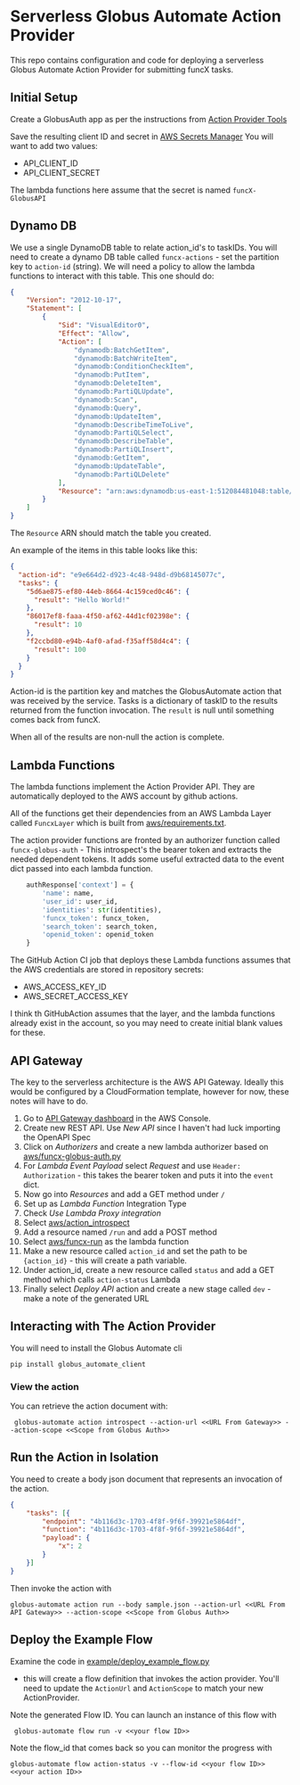 # Serverless Globus Automate Action Provider
This repo contains configuration and code for deploying a serverless Globus
Automate Action Provider for submitting funcX tasks.

## Initial Setup
Create a GlobusAuth app as per the instructions from [Action Provider Tools](https://action-provider-tools.readthedocs.io/en/latest/setting_up_auth.html)

Save the resulting client ID and secret in [AWS Secrets Manager](https://console.aws.amazon.com/secretsmanager/home?region=us-east-1#!/listSecrets) 
You will want to add two values:
- API_CLIENT_ID
- API_CLIENT_SECRET

The lambda functions here assume that the secret is named `funcX-GlobusAPI`

## Dynamo DB
We use a single DynamoDB table to relate action_id's to taskIDs. 
You will need to create a dynamo DB table called `funcx-actions` - set the
partition key to `action-id` (string). We will need a policy to allow the 
lambda functions to interact with this table. This one should do:
```json
{
    "Version": "2012-10-17",
    "Statement": [
        {
            "Sid": "VisualEditor0",
            "Effect": "Allow",
            "Action": [
                "dynamodb:BatchGetItem",
                "dynamodb:BatchWriteItem",
                "dynamodb:ConditionCheckItem",
                "dynamodb:PutItem",
                "dynamodb:DeleteItem",
                "dynamodb:PartiQLUpdate",
                "dynamodb:Scan",
                "dynamodb:Query",
                "dynamodb:UpdateItem",
                "dynamodb:DescribeTimeToLive",
                "dynamodb:PartiQLSelect",
                "dynamodb:DescribeTable",
                "dynamodb:PartiQLInsert",
                "dynamodb:GetItem",
                "dynamodb:UpdateTable",
                "dynamodb:PartiQLDelete"
            ],
            "Resource": "arn:aws:dynamodb:us-east-1:512084481048:table/funcx-actions"
        }
    ]
}
```

The `Resource` ARN should match the table you created.

An example of the items in this table looks like this:
```json
{
  "action-id": "e9e664d2-d923-4c48-948d-d9b68145077c",
  "tasks": {
    "5d6ae875-ef80-44eb-8664-4c159ced0c46": {
      "result": "Hello World!"
    },
    "86017ef8-faaa-4f50-af62-44d1cf02398e": {
      "result": 10
    },
    "f2ccbd80-e94b-4af0-afad-f35aff58d4c4": {
      "result": 100
    }
  }
}
```

Action-id is the partition key and matches the GlobusAutomate action that was received
by the service. Tasks is a dictionary of taskID to the results returned from the
function invocation. The `result` is null until something comes back from funcX.

When all of the results are non-null the action is complete.
 
 
## Lambda Functions
The lambda functions implement the Action Provider API. They are automatically
deployed to the AWS account by github actions. 

All of the functions get their dependencies from an AWS Lambda Layer called 
`FuncxLayer` which is built from [aws/requirements.txt](aws/requirements.txt).

The action provider functions are fronted by an authorizer function called
`funcx-globus-auth` - This introspect's the bearer token and extracts the 
needed dependent tokens. It adds some useful extracted data to the event dict
passed into each lambda function. 

```python
    authResponse['context'] = {
        'name': name,
        'user_id': user_id,
        'identities': str(identities),
        'funcx_token': funcx_token,
        'search_token': search_token,
        'openid_token': openid_token
    }
```

The GitHub Action CI job that deploys these Lambda functions assumes that the 
AWS credentials are stored in repository secrets:
* AWS_ACCESS_KEY_ID
* AWS_SECRET_ACCESS_KEY 

I think th GitHubAction assumes that the layer, and the lambda functions already 
exist in the account, so you may need to create initial blank values for these.

## API Gateway
The key to the serverless architecture is the AWS API Gateway. Ideally this 
would be configured by a CloudFormation template, however for now, these
notes will have to do.

1. Go to [API Gateway dashboard](https://console.aws.amazon.com/apigateway/main/apis?region=us-east-1) 
in the AWS Console.
2. Create new REST API. Use _New API_ since I haven't had luck importing the OpenAPI Spec
3. Click on _Authorizers_ and create a new lambda authorizer based on [aws/funcx-globus-auth.py](aws/funcx-globus-auth.py)
4. For _Lambda Event Payload_ select _Request_ and use `Header: Authorization` - this
takes the bearer token and puts it into the `event` dict.
5. Now go into _Resources_ and add a GET method under `/` 
6. Set up as _Lambda Function_ Integration Type
7. Check _Use Lambda Proxy integration_
8. Select [aws/action_introspect](aws/action_introspect.py) 
9. Add a resource named `/run` and add a POST method
10. Select [aws/funcx-run](aws/funcx-run.py) as the lambda function
11. Make a new resource called `action_id` and set the path to be `{action_id}` -
this will create a path variable.
12. Under action_id, create a new resource called `status` and add a GET method
which calls `action-status` Lambda
13. Finally select _Deploy API_ action and create a new stage called `dev` - make
a note of the generated URL

## Interacting with The Action Provider
You will need to install the Globus Automate cli 
```shell script
pip install globus_automate_client
```

### View the action
You can retrieve the action document with:
```shell script
 globus-automate action introspect --action-url <<URL From Gateway>> --action-scope <<Scope from Globus Auth>>
```

## Run the Action in Isolation
You need to create a body json document that represents an invocation of the action.
```json
{
	"tasks": [{
		"endpoint": "4b116d3c-1703-4f8f-9f6f-39921e5864df",
		"function": "4b116d3c-1703-4f8f-9f6f-39921e5864df",
		"payload": {
			"x": 2
		}
	}]
}
```

Then invoke the action with
```shell script
globus-automate action run --body sample.json --action-url <<URL From API Gateway>> --action-scope <<Scope from Globus Auth>>
```

## Deploy the Example Flow
Examine the code in [example/deploy_example_flow.py](example/deploy_example_flow.py) 
- this will create a flow definition that invokes the action provider. You'll 
need to update the `ActionUrl` and `ActionScope` to match your new ActionProvider.

Note the generated Flow ID. You can launch an instance of this flow with  
```shell script
 globus-automate flow run -v <<your flow ID>>
```

Note the flow_id that comes back so you can monitor the progress with
```shell script
globus-automate flow action-status -v --flow-id <<your flow ID>> <<your action ID>>
```
